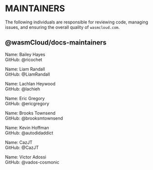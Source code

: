 # MAINTAINERS

The following individuals are responsible for reviewing code, managing issues, and ensuring the overall quality of `wasmcloud.com`.

## @wasmCloud/docs-maintainers

Name: Bailey Hayes  
GitHub: @ricochet	

Name: Liam Randall  
GitHub: @LiamRandall	

Name: Lachlan Heywood  
GitHub: @lachieh	

Name: Eric Gregory  
GitHub: @ericgregory	

Name: Brooks Townsend  
GitHub: @brooksmtownsend	

Name: Kevin Hoffman  
GitHub: @autodidaddict	

Name: CazJT  
GitHub: @CazJT	

Name: Victor Adossi  
GitHub: @vados-cosmonic


